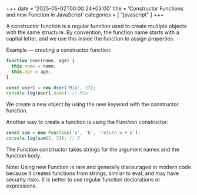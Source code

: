 +++
date = '2025-05-02T00:00:24+03:00'
title = 'Constructor Functions and new Function in JavaScript'
categories = [ "javascript" ]
+++


A constructor function is a regular function used to create multiple objects with the same structure. By convention, the function name starts with a capital letter, and we use this inside the function to assign properties.

Example — creating a constructor function:

```javascript
function User(name, age) {
  this.name = name;
  this.age = age;
}

const user1 = new User('Mia', 27);
console.log(user1.name); // Mia
```

We create a new object by using the new keyword with the constructor function.

Another way to create a function is using the Function constructor:

```javascript
const sum = new Function('a', 'b', 'return a + b');
console.log(sum(2, 3)); // 5
```

The Function constructor takes strings for the argument names and the function body.

Note: Using new Function is rare and generally discouraged in modern code because it creates functions from strings, similar to eval, and may have security risks. It is better to use regular function declarations or expressions.
